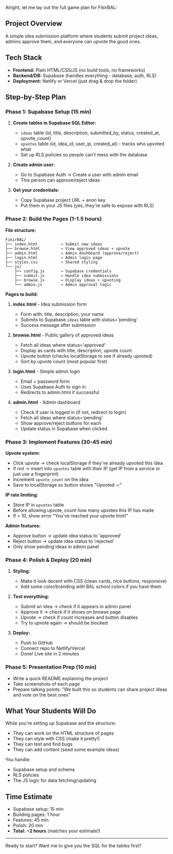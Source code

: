 Alright, let me lay out the full game plan for FikirBAL:

## Project Overview
A simple idea submission platform where students submit project ideas, admins approve them, and everyone can upvote the good ones.

## Tech Stack
- **Frontend:** Plain HTML/CSS/JS (no build tools, no frameworks)
- **Backend/DB:** Supabase (handles everything - database, auth, RLS)
- **Deployment:** Netlify or Vercel (just drag & drop the folder)

## Step-by-Step Plan

### **Phase 1: Supabase Setup (15 min)**

1. **Create tables in Supabase SQL Editor:**
   - `ideas` table (id, title, description, submitted_by, status, created_at, upvote_count)
   - `upvotes` table (id, idea_id, user_ip, created_at) - tracks who upvoted what
   - Set up RLS policies so people can't mess with the database

2. **Create admin user:**
   - Go to Supabase Auth → Create a user with admin email
   - This person can approve/reject ideas

3. **Get your credentials:**
   - Copy Supabase project URL + anon key
   - Put them in your JS files (yes, they're safe to expose with RLS)

### **Phase 2: Build the Pages (1-1.5 hours)**

**File structure:**
```
FikirBAL/
├── index.html          → Submit new ideas
├── browse.html         → View approved ideas + upvote
├── admin.html          → Admin dashboard (approve/reject)
├── login.html          → Admin login page
├── styles.css          → Shared styling
└── js/
    ├── config.js       → Supabase credentials
    ├── submit.js       → Handle idea submissions
    ├── browse.js       → Display ideas + upvoting
    └── admin.js        → Admin approval logic
```

**Pages to build:**

1. **index.html** - Idea submission form
   - Form with: title, description, your name
   - Submits to Supabase `ideas` table with status='pending'
   - Success message after submission

2. **browse.html** - Public gallery of approved ideas
   - Fetch all ideas where status='approved'
   - Display as cards with title, description, upvote count
   - Upvote button (checks localStorage to see if already upvoted)
   - Sort by upvote count (most popular first)

3. **login.html** - Simple admin login
   - Email + password form
   - Uses Supabase Auth to sign in
   - Redirects to admin.html if successful

4. **admin.html** - Admin dashboard
   - Check if user is logged in (if not, redirect to login)
   - Fetch all ideas where status='pending'
   - Show approve/reject buttons for each
   - Update status in Supabase when clicked

### **Phase 3: Implement Features (30-45 min)**

**Upvote system:**
- Click upvote → check localStorage if they've already upvoted this idea
- If not → insert into `upvotes` table with their IP (get IP from a service or just use a fingerprint)
- Increment `upvote_count` on the idea
- Save to localStorage so button shows "Upvoted ✓"

**IP rate limiting:**
- Store IP in `upvotes` table
- Before allowing upvote, count how many upvotes this IP has made
- If > 10, show error "You've reached your upvote limit!"

**Admin features:**
- Approve button → update idea status to 'approved'
- Reject button → update idea status to 'rejected'
- Only show pending ideas in admin panel

### **Phase 4: Polish & Deploy (20 min)**

1. **Styling:**
   - Make it look decent with CSS (clean cards, nice buttons, responsive)
   - Add some color/branding with BAL school colors if you have them

2. **Test everything:**
   - Submit an idea → check if it appears in admin panel
   - Approve it → check if it shows on browse page
   - Upvote → check if count increases and button disables
   - Try to upvote again → should be blocked

3. **Deploy:**
   - Push to GitHub
   - Connect repo to Netlify/Vercel
   - Done! Live site in 2 minutes

### **Phase 5: Presentation Prep (10 min)**
- Write a quick README explaining the project
- Take screenshots of each page
- Prepare talking points: "We built this so students can share project ideas and vote on the best ones"

## What Your Students Will Do

While you're setting up Supabase and the structure:
- They can work on the HTML structure of pages
- They can style with CSS (make it pretty!)
- They can test and find bugs
- They can add content (seed some example ideas)

You handle:
- Supabase setup and schema
- RLS policies
- The JS logic for data fetching/updating

## Time Estimate
- Supabase setup: 15 min
- Building pages: 1 hour
- Features: 45 min
- Polish: 20 min
- **Total: ~2 hours** (matches your estimate!)

---

Ready to start? Want me to give you the SQL for the tables first?